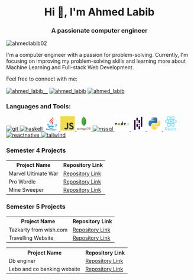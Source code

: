 <!DOCTYPE html>
<html lang="en">
<head>
  <meta charset="UTF-8">
  <meta name="viewport" content="width=device-width, initial-scale=1.0">
  <title>Ahmed Labib - GitHub Profile</title>
</head>
<body>
  <h1 align="center">Hi 👋, I'm Ahmed Labib</h1>
  <h3 align="center">A passionate computer engineer</h3>

  <p align="left"> <img src="https://komarev.com/ghpvc/?username=ahmedlabib02&label=Profile%20views&color=0e75b6&style=flat" alt="ahmedlabib02" /> </p>

  <p align="left">I'm a computer engineer with a passion for problem-solving. Currently, I'm focusing on improving my problem-solving skills and learning more about Machine Learning and Full-stack Web Development.</p>

  <p align="left">Feel free to connect with me:</p>
  <p align="left">
    <a href="https://instagram.com/ahmed_labib__" target="blank"><img align="center" src="https://raw.githubusercontent.com/rahuldkjain/github-profile-readme-generator/master/src/images/icons/Social/instagram.svg" alt="ahmed_labib__" height="30" width="40" /></a>
    <a href="https://codeforces.com/profile/ahmed_labib" target="blank"><img align="center" src="https://raw.githubusercontent.com/rahuldkjain/github-profile-readme-generator/master/src/images/icons/Social/codeforces.svg" alt="ahmed_labib" height="30" width="40" /></a>
    <a href="https://www.leetcode.com/ahmed_labib" target="blank"><img align="center" src="https://raw.githubusercontent.com/rahuldkjain/github-profile-readme-generator/master/src/images/icons/Social/leet-code.svg" alt="ahmed_labib" height="30" width="40" /></a>
  </p>

  <h3 align="left">Languages and Tools:</h3>
  <p align="left"> 
    <a href="https://git-scm.com/" target="_blank" rel="noreferrer"> <img src="https://www.vectorlogo.zone/logos/git-scm/git-scm-icon.svg" alt="git" width="40" height="40"/> </a>
    <a href="https://www.haskell.org/" target="_blank" rel="noreferrer"> <img src="https://upload.wikimedia.org/wikipedia/commons/1/1c/Haskell-Logo.svg" alt="haskell" width="40" height="40"/> </a>
    <a href="https://www.java.com" target="_blank" rel="noreferrer"> <img src="https://raw.githubusercontent.com/devicons/devicon/master/icons/java/java-original.svg" alt="java" width="40" height="40"/> </a>
    <a href="https://developer.mozilla.org/en-US/docs/Web/JavaScript" target="_blank" rel="noreferrer"> <img src="https://raw.githubusercontent.com/devicons/devicon/master/icons/javascript/javascript-original.svg" alt="javascript" width="40" height="40"/> </a>
    <a href="https://www.mongodb.com/" target="_blank" rel="noreferrer"> <img src="https://raw.githubusercontent.com/devicons/devicon/master/icons/mongodb/mongodb-original-wordmark.svg" alt="mongodb" width="40" height="40"/> </a>
    <a href="https://www.microsoft.com/en-us/sql-server" target="_blank" rel="noreferrer"> <img src="https://www.svgrepo.com/show/303229/microsoft-sql-server-logo.svg" alt="mssql" width="40" height="40"/> </a>
    <a href="https://nodejs.org" target="_blank" rel="noreferrer"> <img src="https://raw.githubusercontent.com/devicons/devicon/master/icons/nodejs/nodejs-original-wordmark.svg" alt="nodejs" width="40" height="40"/> </a>
    <a href="https://pandas.pydata.org/" target="_blank" rel="noreferrer"> <img src="https://raw.githubusercontent.com/devicons/devicon/2ae2a900d2f041da66e950e4d48052658d850630/icons/pandas/pandas-original.svg" alt="pandas" width="40" height="40"/> </a>
    <a href="https://www.python.org" target="_blank" rel="noreferrer"> <img src="https://raw.githubusercontent.com/devicons/devicon/master/icons/python/python-original.svg" alt="python" width="40" height="40"/> </a>
    <a href="https://reactjs.org/" target="_blank" rel="noreferrer"> <img src="https://raw.githubusercontent.com/devicons/devicon/master/icons/react/react-original-wordmark.svg" alt="react" width="40" height="40"/> </a>
    <a href="https://reactnative.dev/" target="_blank" rel="noreferrer"> <img src="https://reactnative.dev/img/header_logo.svg" alt="reactnative" width="40" height="40"/> </a>
    <a href="https://tailwindcss.com/" target="_blank" rel="noreferrer"> <img src="https://www.vectorlogo.zone/logos/tailwindcss/tailwindcss-icon.svg" alt="tailwind" width="40" height="40"/> </a>
  </p>

  <h3 align="left">Semester 4 Projects</h3>
  <table>
    <tr>
      <th>Project Name</th>
      <th>Repository Link</th>
    </tr>
    <tr>
      <td>Marvel Ultimate War</td>
      <td><a href="https://github.com/ahmedlabib02/db-engine">Repository Link</a></td>
    </tr>
    <tr>
      <td>Pro Wordle</td>
      <td><a href="https://github.com/ahmedlabib02/pro-wordle">Repository Link</a></td>
    </tr>
<tr>
      <td>Mine Sweeper</td>
      <td><a href="https://github.com/ahmedlabib02/minesweeper">Repository Link</a></td>
    </tr>
  </table>

  <h3 align="left">Semester 5 Projects</h3>
  <table>
    <tr>
      <th>Project Name</th>
      <th>Repository Link</th>
    </tr>
    <tr>
      <td>Tazkarty from wish.com</td>
      <td><a href="https://github.com/ahmedlabib02/Databases-I-Project/blob/master/README.md">Repository Link</a></td>
    </tr>
    <tr>
      <td>Travelling Website</td>
    <td><a href="https://github.com/ahmedlabib02/Networks-project">Repository Link</a></td>
    </tr>
</table>

<table>
<tr>
<th> Project Name </th>
<th> Repository Link </th>
</tr>
<tr>
<td> Db enginer </td>
<td> <a href="https://github.com/ahmedlabib02/db-engine">Repository Link</a></td> 
</tr>
<tr>
      <td>Lebo and co banking website</td>
    <td><a href="https://github.com/ahmedlabib02/Lebo-and-Co">Repository Link</a></td>
    </tr>
</table>


